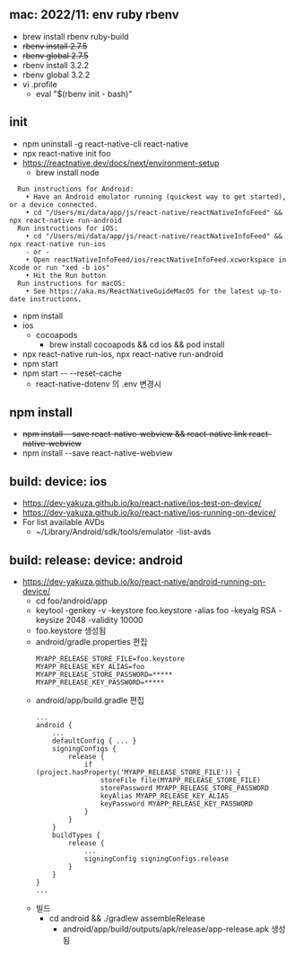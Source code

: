 ## mac: 2022/11: env ruby rbenv
* brew install rbenv ruby-build
* ~~rbenv install 2.7.5~~
* ~~rbenv global 2.7.5~~
* rbenv install 3.2.2
* rbenv global 3.2.2
* vi .profile
    * eval "$(rbenv init - bash)"


## init
* npm uninstall -g react-native-cli react-native
* npx react-native init foo
* https://reactnative.dev/docs/next/environment-setup
    * brew install node
```
  Run instructions for Android:
    • Have an Android emulator running (quickest way to get started), or a device connected.
    • cd "/Users/mi/data/app/js/react-native/reactNativeInfoFeed" && npx react-native run-android
  Run instructions for iOS:
    • cd "/Users/mi/data/app/js/react-native/reactNativeInfoFeed" && npx react-native run-ios
    - or -
    • Open reactNativeInfoFeed/ios/reactNativeInfoFeed.xcworkspace in Xcode or run "xed -b ios"
    • Hit the Run button
  Run instructions for macOS:
    • See https://aka.ms/ReactNativeGuideMacOS for the latest up-to-date instructions.
```
* npm install
* ios
    * cocoapods
        * brew install cocoapods && cd ios && pod install
* npx react-native run-ios, npx react-native run-android
* npm start
* npm start -- --reset-cache
    * react-native-dotenv 의 .env 변경시


## npm install
* ~~npm install --save react-native-webview && react-native link react-native-webview~~
* npm install --save react-native-webview


## build: device: ios
* https://dev-yakuza.github.io/ko/react-native/ios-test-on-device/
* https://dev-yakuza.github.io/ko/react-native/ios-running-on-device/
* For list available AVDs
    * ~/Library/Android/sdk/tools/emulator -list-avds


## build: release: device: android
* https://dev-yakuza.github.io/ko/react-native/android-running-on-device/ 
    * cd foo/android/app 
    * keytool -genkey -v -keystore foo.keystore -alias foo -keyalg RSA -keysize 2048 -validity 10000 
    * foo.keystore 생성됨 
    * android/gradle.properties 편집 
        ```
        MYAPP_RELEASE_STORE_FILE=foo.keystore
        MYAPP_RELEASE_KEY_ALIAS=foo
        MYAPP_RELEASE_STORE_PASSWORD=*****
        MYAPP_RELEASE_KEY_PASSWORD=*****
        ```
    * android/app/build.gradle 편집
        ```
        ...
        android {
            ...
            defaultConfig { ... }
            signingConfigs {
                release {
                    if (project.hasProperty('MYAPP_RELEASE_STORE_FILE')) {
                        storeFile file(MYAPP_RELEASE_STORE_FILE)
                        storePassword MYAPP_RELEASE_STORE_PASSWORD
                        keyAlias MYAPP_RELEASE_KEY_ALIAS
                        keyPassword MYAPP_RELEASE_KEY_PASSWORD
                    }
                }
            }
            buildTypes {
                release {
                    ...
                    signingConfig signingConfigs.release
                }
            }
        }
        ...
        ```
    * 빌드
        *  cd android && ./gradlew assembleRelease
            * android/app/build/outputs/apk/release/app-release.apk 생성됨
            

